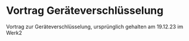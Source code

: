 # Vortrag Geräteverschlüsselung
Vortrag zur Geräteverschlüsselung, ursprünglich gehalten am 19.12.23 im Werk2
